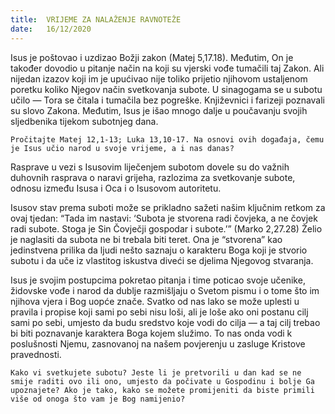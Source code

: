 ```yaml
---
title:  VRIJEME ZA NALAŽENJE RAVNOTEŽE
date:   16/12/2020
---
```


Isus je poštovao i uzdizao Božji zakon (Matej 5,17.18). Međutim, On je također dovodio u pitanje način na koji su vjerski vođe tumačili taj Zakon. Ali nijedan izazov koji im je upućivao nije toliko prijetio njihovom ustaljenom poretku koliko Njegov način svetkovanja subote. U sinagogama se u subotu učilo — Tora se čitala i tumačila bez pogreške. Književnici i farizeji poznavali su slovo Zakona. Međutim, Isus je išao mnogo dalje u poučavanju svojih sljedbenika tijekom subotnjeg dana.

`Pročitajte Matej 12,1-13; Luka 13,10-17. Na osnovi ovih događaja, čemu je Isus učio narod u svoje vrijeme, a i nas danas?`

Rasprave u vezi s Isusovim liječenjem subotom dovele su do važnih duhovnih rasprava o naravi grijeha, razlozima za svetkovanje subote, odnosu između Isusa i Oca i o Isusovom autoritetu.

Isusov stav prema suboti može se prikladno sažeti našim ključnim retkom za ovaj tjedan: “Tada im nastavi: ‘Subota je stvorena radi čovjeka, a ne čovjek radi subote. Stoga je Sin Čovječji gospodar i subote.’” (Marko 2,27.28) Želio je naglasiti da subota ne bi trebala biti teret. Ona je “stvorena” kao jedinstvena prilika da ljudi nešto saznaju o karakteru Boga koji je stvorio subotu i da uče iz vlastitog iskustva diveći se djelima Njegovog stvaranja.

Isus je svojim postupcima pokretao pitanja i time poticao svoje učenike, židovske vođe i narod da dublje razmišljaju o Svetom pismu i o tome što im njihova vjera i Bog uopće znače. Svatko od nas lako se može uplesti u pravila i propise koji sami po sebi nisu loši, ali je loše ako oni postanu cilj sami po sebi, umjesto da budu sredstvo koje vodi do cilja — a taj cilj trebao bi biti poznavanje karaktera Boga kojem služimo. To nas onda vodi k poslušnosti Njemu, zasnovanoj na našem povjerenju u zasluge Kristove pravednosti.

`Kako vi svetkujete subotu? Jeste li je pretvorili u dan kad se ne smije raditi ovo ili ono, umjesto da počivate u Gospodinu i bolje Ga upoznajete? Ako je tako, kako se možete promijeniti da biste primili više od onoga što vam je Bog namijenio?`